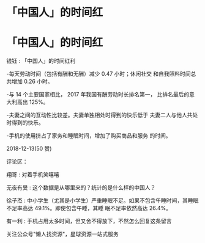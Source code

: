 # 「中国人」的时间红

# 「中国人」的时间红

钱钰 : 「中国人」的时间红利

-每天劳动时间（包括有酬和无酬）减少 0.47 小时；休闲社交 和自我照料时间总共增加 0.26 小时。

-与 14 个主要国家相比， 2017 年我国有酬劳动时长排名第一， 比排名最后的意大利高出 125%。

-夫妻之间的互动性比较差。夫妻单独相处时得到的快乐低于 夫妻二人与他人共处时得到的快乐。

-手机的使用挤占了家务和睡眠时间，增加了购买商品和服务 的时间。

2018-12-13(50 赞)

评论区：

翔哥 : 对着手机笑嘻嘻

无夜有旻 : 这个数据是从哪里来的？统计的是什么样的中国人？

徐子杰 : 中小学生（尤其是小学生）严重睡眠不足。如果不包含午睡时间，其睡眠不足率高达 49.1%。即使包含午睡，其睡 眠不足率依然高达 26.4%。

有一利 : 手机占用太多时间，但又舍不得放下，不然怎么回复这条留言

关注公众号"懒人找资源"，星球资源一站式服务